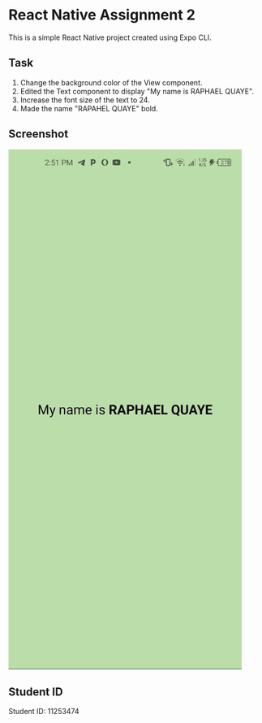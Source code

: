 # React Native Assignment 2

This is a simple React Native project created using Expo CLI.

## Task

1. Change the background color of the View component.
2. Edited the Text component to display "My name is RAPHAEL QUAYE".
3. Increase the font size of the text to 24.
4. Made the name "RAPAHEL QUAYE" bold.

## Screenshot

![Screenshot](screenshot.png)

## Student ID

Student ID: 11253474